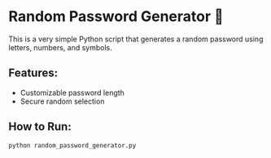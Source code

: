 
# Random Password Generator 🔐

This is a very simple Python script that generates a random password using letters, numbers, and symbols.

## Features:
- Customizable password length
- Secure random selection

## How to Run:
```bash
python random_password_generator.py
